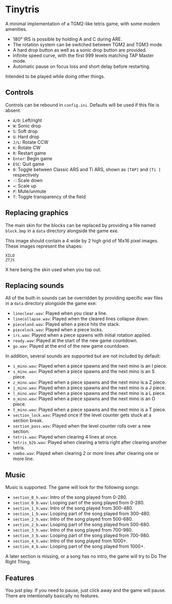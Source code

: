 # Tinytris

A minimal implementation of a TGM2-like tetris game, with some modern amenities.

- 180° IRS is possible by holding A and C during ARE.
- The rotation system can be switched between TGM2 and TGM3 mode.
- A hard drop button as well as a sonic drop button are provided.
- Infinite speed curve, with the first 999 levels matching TAP Master mode.
- Automatic pause on focus loss and short delay before restarting.

Intended to be played while doing other things.

## Controls

Controls can be rebound in `config.ini`. Defaults will be used if this file is absent.

- `A/D`: Left/right
- `W`: Sonic drop
- `S`: Soft drop
- `U`: Hard drop
- `J/L`: Rotate CCW
- `K`: Rotate CW
- `R`: Restart game
- `Enter`: Begin game
- `ESC`: Quit game
- `0`: Toggle between Classic ARS and Ti ARS, shown as `[TAP]` and `[Ti ]` respectively
- `-`: Scale down
- `=`: Scale up
- `P`: Mute/unmute
- `T`: Toggle transparency of the field

## Replacing graphics
The main skin for the blocks can be replaced by providing a file named `block.bmp` in a `data` directory alongside the game exe.

This image should contain a 4 wide by 2 high grid of 16x16 pixel images. These images represent the shapes:

```text
XILO
ZTJS
```

X here being the skin used when you top out.

## Replacing sounds
All of the built-in sounds can be overridden by providing specific wav files in a `data` directory alongside the game exe:

- `lineclear.wav`: Played when you clear a line.
- `linecollapse.wav`: Played when the cleared lines collapse down.
- `pieceland.wav`: Played when a piece hits the stack.
- `piecelock.wav`: Played when a piece locks.
- `irs.wav`: Played when a piece spawns with initial rotation applied.
- `ready.wav`: Played at the start of the new game countdown.
- `go.wav`: Played at the end of the new game countdown.

In addition, several sounds are supported but are not included by default:

- `i_mino.wav`: Played when a piece spawns and the next mino is an I piece.
- `s_mino.wav`: Played when a piece spawns and the next mino is an S piece.
- `z_mino.wav`: Played when a piece spawns and the next mino is a Z piece.
- `j_mino.wav`: Played when a piece spawns and the next mino is a J piece.
- `l_mino.wav`: Played when a piece spawns and the next mino is a L piece.
- `o_mino.wav`: Played when a piece spawns and the next mino is an O piece.
- `t_mino.wav`: Played when a piece spawns and the next mino is a T piece.
- `section_lock.wav`: Played once if the level counter gets stuck at a section break.
- `section_pass.wav`: Played when the level counter rolls over a new section.
- `tetris.wav`: Played when clearing 4 lines at once.
- `tetris_b2b.wav`: Played when clearing a tetris right after clearing another tetris.
- `combo.wav`: Played when clearing 2 or more lines after clearing one or more line.

## Music
Music is supported. The game will look for the following songs:

- `section_0_h.wav`: Intro of the song played from 0-280.
- `section_0_b.wav`: Looping part of the song played from 0-280.
- `section_1_h.wav`: Intro of the song played from 300-480.
- `section_1_b.wav`: Looping part of the song played from 300-480.
- `section_2_h.wav`: Intro of the song played from 500-680.
- `section_2_b.wav`: Looping part of the song played from 500-680.
- `section_3_h.wav`: Intro of the song played from 700-980.
- `section_3_b.wav`: Looping part of the song played from 700-980.
- `section_4_h.wav`: Intro of the song played from 1000+.
- `section_4_b.wav`: Looping part of the song played from 1000+.

A later section is missing, or a song has no intro, the game will try to Do The Right Thing.

## Features

You just play. If you need to pause, just click away and the game will pause. There are intentionally basically no features.